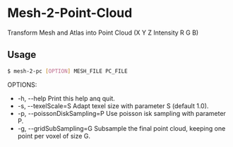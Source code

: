 # Mesh-2-Point-Cloud
Transform Mesh and Atlas into Point Cloud (X Y Z Intensity R G B)

## Usage
```bash
$ mesh-2-pc [OPTION] MESH_FILE PC_FILE
```
OPTIONS:
- -h, --help                   Print this help anq quit.
- -s, --texelScale=S           Adapt texel size with parameter S (default 1.0).
- -p, --poissonDiskSampling=P  Use poisson isk sampling with parameter P.
- -g, --gridSubSampling=G      Subsample the final point cloud, keeping one point per voxel of size G.
